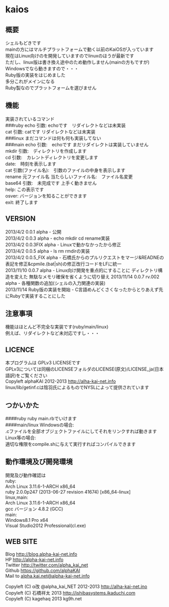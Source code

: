 kaios
==================
  
  
概要
------------------
シェルもどきです  
mainの方にはマルチプラットフォームで動く以前のKaiOSが入っています  
現在はLinux向けのを開発していますのでlinuxのほうが最新です  
ただし、linux版は書き換え途中のため動作しません(mainの方もですが)  
Windowsでなら動きますので・・・  
Ruby版の実装をはじめました  
多分これがメインになる  
Ruby製なのでプラットフォームを選びません  
  
  
機能
-----------------
実装されているコマンド  
###ruby
    echo 引数: echoです　リダイレクトなどは未実装  
		cat 引数: catです リダイレクトなどは未実装  
###linux
    まだコマンドは何も何も実装してない  
###main
    echo 引数:　echoです まだリダイレクトは実装していません  
    mkdir 引数:　ディレクトリを作成します  
    cd 引数:　カレントディレクトリを変更します  
    date:　時刻を表示します  
    cat 引数(ファイル名):　引数のファイルの中身を表示します  
    rename 元ファイル名 当たらしいファイル名:　ファイル名変更  
    base64 引数:　未完成です 上手く動きません  
    help: この表示です  
    osver: バージョンを知ることができます  
    exit: 終了します  
  
  
VERSION
-----------------
2013/4/2 0.0.1 alpha - 公開  
2013/4/2 0.0.3 alpha - echo mkdir cd rename実装  
2013/4/2 0.0.3FIX alpha - Linuxで動かなかったから修正  
2013/4/2 0.0.5 alpha - ls rm rmdirの実装  
2013/4/2 0.0.5_FIX alpha - 石橋氏からのプルリクエストをマージ&READNEの表記を修正&cpmile.(bat|sh)の修正改行コードをLFに統一  
2013/11/10 0.0.7 alpha - Linux向け開発を重点的にすることに ディレクトリ構造を変えた 無駄なメモリ確保を省くように切り替え 
2013/11/14 0.0.7 rv.002 alpha - 各種関数の追加(シェルの入力関連の実装)  
2013/11/14 Ruby版の実装を開始 - C言語めんどくさくなったからとりあえず先にRubyで実装することにした
  
  
注意事項
-----------------
機能はほとんど不完全な実装です(ruby/main/linux)  
例えば、リダイレクトなど未対応ですし・・・  
  
  
LICENCE
-----------------
本プログラムは GPLv3 LICENSEです  
GPLv3については同梱のLICENSEフォルダのLICENSE(原文)/LICENSE_ja(日本語訳)をご覧ください  
Copyleft alphaKAI 2012-2013 http://alha-kai-net.info  
linux/lib/getinf.cは陰羽氏によるものでNYSLによって提供されています  
  
  
つかいかた
-------------------
####ruby
    ruby main.rbでいけます  
####main/linux
    Windowsの場合:  
    .cファイルを全部オブジェクトファイルにしてそれをリンクすれば動きます  
    Linux等の場合:  
    適切な権限をcompile.shに与えて実行すればコンパイルできます  
  
  
動作環境及び開発環境
--------------------
開発及び動作確認は  
ruby:  
Arch Linux 3.11.6-1-ARCH x86_64  
ruby 2.0.0p247 (2013-06-27 revision 41674) [x86_64-linux]  
linux,main:  
Arch Linux 3.11.6-1-ARCH x86_64  
gcc バージョン 4.8.2 (GCC)  
main:  
Windows8.1 Pro x64  
Visual Studio2012 Professional(cl.exe)  
  
   
WEB SITE
-------------------
Blog <http://blog.alpha-kai-net.info>  
HP <http://alpha-kai-net.info>  
Twitter <http://twitter.com/alpha_kai_net>  
Github <https://github.com/alphaKAI>  
Mail to <alpha.kai.net@alpha-kai-net.info>  
  
  
Copyleft (C) α改 @alpha_kai_NET 2012-2013 http://alha-kai-net.ino  
Copyleft (C) 石橋祥太 2013 http://ishibasystems.ikaduchi.com  
Copyleft (C) kagehaq 2013 kg9h.net  
